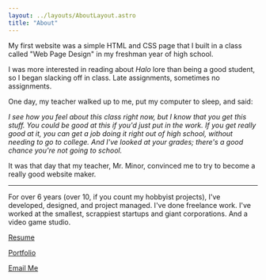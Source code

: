 ```yaml
---
layout: ../layouts/AboutLayout.astro
title: "About"
---
```

My first website was a simple HTML and CSS page that I built in a class called "Web Page Design" in my freshman year of
high school.

I was more interested in reading about _Halo_ lore than being a good student, so I began slacking off in class. Late assignments,
sometimes no assignments.

One day, my teacher walked up to me, put my computer to sleep, and said:

_I see how you feel about this class right now, but I know that you get this stuff. You could be good at this if you'd
just put in the work. If you get really good at it, you can get a job doing it right out of high school, without
needing to go to college. And I've looked at your grades; there's a good chance you're not going to school._

It was that day that my teacher, Mr. Minor, convinced me to try to become a really good website maker.

--------------------------------

For over 6 years (over 10, if you count my hobbyist projects), I've developed, designed, and project managed. I've done freelance work. I've worked at the smallest, scrappiest startups and giant corporations. And a video game studio.

[Resume](https://docs.google.com/document/d/1DSliiG6L4F-r-HvV9pp2kGYT_x2BYni-A3SXFgl-K9k/edit?usp=sharing)

[Portfolio](/posts)

[Email Me](mailto:hi@macknelson.com)